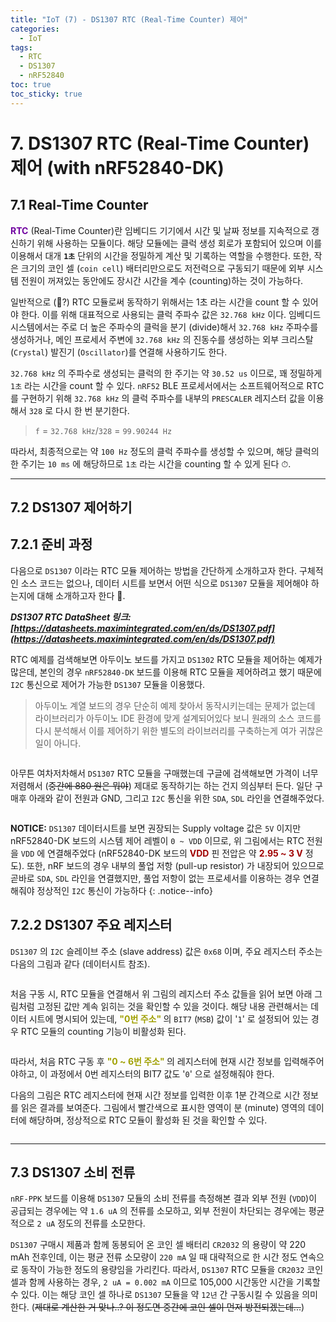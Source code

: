 ```yaml
---
title: "IoT (7) - DS1307 RTC (Real-Time Counter) 제어"
categories:
  - IoT
tags:
  - RTC
  - DS1307
  - nRF52840
toc: true
toc_sticky: true
---
```


# 7. DS1307 RTC (Real-Time Counter) 제어 (with nRF52840-DK)

## 7.1 Real-Time Counter

<span style="color:#7003A0"><b>RTC</b></span> (Real-Time Counter)란 임베디드 기기에서 시간 및 날짜 정보를 지속적으로 갱신하기 위해 사용하는 모듈이다. 해당 모듈에는 클럭 생성 회로가 포함되어 있으며 이를 이용해서 대개 **`1초`** 단위의 시간을 정밀하게 계산 및 기록하는 역할을 수행한다. 또한, 작은 크기의 코인 셀 (`coin cell`) 배터리만으로도 저전력으로 구동되기 때문에 외부 시스템 전원이 꺼져있는 동안에도 장시간 시간을 계수 (counting)하는 것이 가능하다.

일반적으로 (🤔?) RTC 모듈로써 동작하기 위해서는 1초 라는 시간을 count 할 수 있어야 한다. 이를 위해 대표적으로 사용되는 클럭 주파수 값은 `32.768 kHz` 이다. 임베디드 시스템에서는 주로 더 높은 주파수의 클럭을 분기 (divide)해서 `32.768 kHz` 주파수를 생성하거나, 메인 프로세서 주변에 `32.768 kHz` 의 진동수를 생성하는 외부 크리스탈 (`Crystal`) 발진기 (`Oscillator`)를 연결해 사용하기도 한다.

`32.768 kHz` 의 주파수로 생성되는 클럭의 한 주기는 약 `30.52 us` 이므로, 꽤 정밀하게 `1초` 라는 시간을 count 할 수 있다. `nRF52` BLE 프로세서에서는 소프트웨어적으로 RTC 를 구현하기 위해 `32.768 kHz` 의 클럭 주파수를 내부의 `PRESCALER` 레지스터 값을 이용해서 `328` 로 다시 한 번 분기한다.

>`f` = `32.768 kHz`/`328` = `99.90244 Hz`

따라서, 최종적으로는 약 `100 Hz` 정도의 클럭 주파수를 생성할 수 있으며, 해당 클럭의 한 주기는 `10 ms` 에 해당하므로 `1초` 라는 시간을 counting 할 수 있게 된다 ⏱.

---

## 7.2 DS1307 제어하기

## 7.2.1 준비 과정

다음으로 `DS1307` 이라는 RTC 모듈 제어하는 방법을 간단하게 소개하고자 한다. 구체적인 소스 코드는 없으나, 데이터 시트를 보면서 어떤 식으로 `DS1307` 모듈을 제어해야 하는지에 대해 소개하고자 한다 📜.

***DS1307 RTC DataSheet 링크: [https://datasheets.maximintegrated.com/en/ds/DS1307.pdf](https://datasheets.maximintegrated.com/en/ds/DS1307.pdf)***

RTC 예제를 검색해보면 아두이노 보드를 가지고 `DS1302` RTC 모듈을 제어하는 예제가 많은데, 본인의 경우 `nRF52840-DK` 보드를 이용해 RTC 모듈을 제어하려고 했기 때문에 `I2C` 통신으로 제어가 가능한 `DS1307` 모듈을 이용했다.

>아두이노 계열 보드의 경우 단순히 예제 찾아서 동작시키는데는 문제가 없는데 라이브러리가 아두이노 IDE 환경에 맞게 설계되어있다 보니 원래의 소스 코드를 다시 분석해서 이를 제어하기 위한 별도의 라이브러리를 구축하는게 여가 귀찮은 일이 아니다.

<figure style="width: 90%" class="align-center">
  <img src="{{ site.url }}{{ site.baseurl }}/assets/images/iot-rtc-fig1.png" alt="">
</figure>

아무튼 여차저차해서 `DS1307` RTC 모듈을 구매했는데 구글에 검색해보면 가격이 너무 저렴해서 (~~중간에 880 원은 뭐야~~) 제대로 동작하기는 하는 건지 의심부터 든다. 일단 구매후 아래와 같이 전원과 GND, 그리고 `I2C` 통신을 위한 `SDA`, `SDL` 라인을 연결해주었다.

<figure style="width: 85%" class="align-center">
  <img src="{{ site.url }}{{ site.baseurl }}/assets/images/iot-rtc-fig2.png" alt="">
</figure>

**NOTICE:** `DS1307` 데이터시트를 보면 권장되는 Supply voltage 값은 `5V` 이지만 nRF52840-DK 보드의 시스템 제어 레벨이 `0 ~ VDD` 이므로, 위 그림에서는 RTC 전원을 `VDD` 에 연결해주었다 (nRF52840-DK 보드의 <span style="color:#a00000"><b>VDD</b></span> 핀 전압은 약 <span style="color:#a00000"><b>2.95 ~ 3 V</b></span> 정도). 또한, nRF 보드의 경우 내부의 풀업 저항 (pull-up resistor) 가 내장되어 있으므로 곧바로 `SDA`, `SDL` 라인을 연결했지만, 풀업 저항이 없는 프로세서를 이용하는 경우 연결해줘야 정상적인 `I2C` 통신이 가능하다
{: .notice--info}

## 7.2.2 DS1307 주요 레지스터

`DS1307` 의 `I2C` 슬레이브 주소 (slave address) 값은 `0x68` 이며, 주요 레지스터 주소는 다음의 그림과 같다 (데이터시트 참조).

<figure style="width: 95%" class="align-center">
  <img src="{{ site.url }}{{ site.baseurl }}/assets/images/iot-rtc-fig3.png" alt="">
</figure>

처음 구동 시, RTC 모듈을 연결해서 위 그림의 레지스터 주소 값들을 읽어 보면 아래 그림처럼 고정된 값만 계속 읽히는 것을 확인할 수 있을 것이다. 해당 내용 관련해서는 데이터 시트에 명시되어 있는데, <span style="color:#a0a000"><b>"0번 주소" </b></span>의 `BIT7` (`MSB`) 값이 '`1`' 로 설정되어 있는 경우 RTC 모듈의 counting 기능이 비활성화 된다.

<figure style="width: 70%" class="align-center">
  <img src="{{ site.url }}{{ site.baseurl }}/assets/images/iot-rtc-fig4.png" alt="">
</figure>

따라서, 처음 RTC 구동 후 <span style="color:#a0a000"><b>"0 ~ 6번 주소" </b></span> 의 레지스터에 현재 시간 정보를 입력해주어야하고, 이 과정에서 0번 레지스터의 BIT7 값도 '`0`' 으로 설정해줘야 한다.

다음의 그림은 RTC 레지스터에 현재 시간 정보를 입력한 이후 1분 간격으로 시간 정보를 읽은 결과를 보여준다. 그림에서 빨간색으로 표시한 영역이 분 (minute) 영역의 데이터에 해당하며, 정상적으로 RTC 모듈이 활성화 된 것을 확인할 수 있다.

<figure style="width: 70%" class="align-center">
  <img src="{{ site.url }}{{ site.baseurl }}/assets/images/iot-rtc-fig5.png" alt="">
</figure>

---

## 7.3 DS1307 소비 전류

`nRF-PPK` 보드를 이용해 `DS1307` 모듈의 소비 전류를 측정해본 결과 외부 전원 (`VDD`)이 공급되는 경우에는 약 `1.6 uA` 의 전류를 소모하고, 외부 전원이 차단되는 경우에는 평균적으로 `2 uA` 정도의 전류를 소모한다.

`DS1307` 구매시 제품과 함께 동봉되어 온 코인 셀 배터리 `CR2032` 의 용량이 약 220 mAh 전후인데, 이는 평균 전류 소모량이 `220 mA` 일 때 대략적으로 한 시간 정도 연속으로 동작이 가능한 정도의 용량임을 가리킨다. 따라서, `DS1307` RTC 모듈을 `CR2032` 코인 셀과 함께 사용하는 경우, `2 uA = 0.002 mA` 이므로 105,000 시간동안 시간을 기록할 수 있다. 이는 해당 코인 셀 하나로 `DS1307` 모듈을 약 `12년` 간 구동시킬 수 있음을 의미한다. (~~제대로 계산한 거 맞나..? 이 정도면 중간에 코인 셀이 먼저 방전되겠는데...~~)
